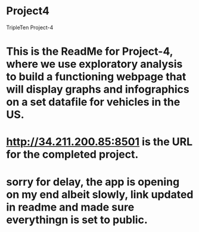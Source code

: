 # Project4
TripleTen Project-4
# This is the ReadMe for Project-4, where we use exploratory analysis to build a functioning webpage that will display graphs and infographics on a set datafile for vehicles in the US.
# http://34.211.200.85:8501 is the URL for the completed project. 

# sorry for delay, the app is opening on my end albeit slowly, link updated in readme and made sure everythingn is set to public.
